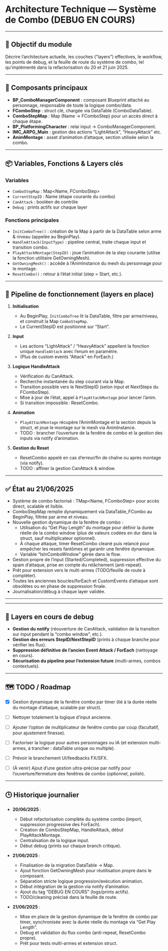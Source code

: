 # Architecture Technique — Système de Combo (DEBUG EN COURS)

---

## 📌 Objectif du module

Décrire l’architecture actuelle, les couches (“layers”) effectives, le workflow, les points de debug, et la feuille de route du système de combo, tel qu’implémenté dans la refactorisation du 20 et 21 juin 2025.

---

## 🧩 Composants principaux

- **BP_ComboManagerComponent** : composant Blueprint attaché au personnage, responsable de toute la logique combo/data.
- **FComboStep** : struct clé, chargée via DataTable (ComboDataTable).
- **ComboStepMap** : Map (Name → FComboStep) pour un accès direct à chaque étape.
- **BP_PlatformingCharacter** : relai input → ComboManagerComponent.
- **IMC_ARPG_Main** : gestion des actions “LightAttack”, “HeavyAttack” etc.
- **AnimMontage** : asset d’animation d’attaque, section utilisée selon la combo.

---

## 📦 Variables, Fonctions & Layers clés

### **Variables**
- `ComboStepMap` : Map<Name, FComboStep>
- `CurrentStepID` : Name (étape courante du combo)
- `CanAttack` : booléen de contrôle
- `Debug` : prints actifs sur chaque layer

### **Fonctions principales**
- `InitComboTree()` : création de la Map à partir de la DataTable selon arme & niveau (appelée au BeginPlay).
- `HandleAttack(InputType)` : pipeline central, traite chaque input et transition combo.
- `PlayAttackMontage(StepID)` : joue l’animation de la step courante (utilise la fonction utilitaire GetOwningMesh).
- `GetOwningMesh()` : accède à l’AnimInstance du mesh du personnage pour le montage.
- `ResetCombo()` : retour à l’état initial (step = Start, etc.).

---

## 🔁 Pipeline de fonctionnement (layers en place)

1. **Initialisation**
    - Au BeginPlay, `InitComboTree` lit la DataTable, filtre par arme/niveau, et construit la Map `ComboStepMap`.
    - Le CurrentStepID est positionné sur “Start”.

2. **Input**
    - Les actions “LightAttack” / “HeavyAttack” appellent la fonction unique `HandleAttack` avec l’enum en paramètre.
    - (Plus de custom events “Attack” en ForEach.)

3. **Logique HandleAttack**
    - Vérification du CanAttack.
    - Recherche instantanée du step courant via la Map.
    - Transition possible vers le NextStepID (selon input et NextSteps du FComboStep).
    - Mise à jour de l’état, appel à `PlayAttackMontage` pour lancer l’anim.
    - Si transition impossible : ResetCombo.

4. **Animation**
    - `PlayAttackMontage` récupère l’AnimMontage et la section depuis la struct, et joue le montage sur le mesh via AnimInstance.
    - TODO : brancher l’ouverture de la fenêtre de combo et la gestion des inputs via notify d’animation.

5. **Gestion du Reset**
    - ResetCombo appelé en cas d’erreur/fin de chaîne ou après montage (via notify).
    - TODO : affiner la gestion CanAttack & window.
---

## ✅ État au 21/06/2025

- Système de combo factorisé : TMap<Name, FComboStep> pour accès direct, scalable et lisible.
- ComboStepMap remplie dynamiquement via DataTable_FCombo au BeginPlay, filtrée par arme et niveau.
- Nouvelle gestion dynamique de la fenêtre de combo :  
    - Utilisation du “Get Play Length” du montage pour définir la durée réelle de la combo window (plus de valeurs codées en dur dans la struct, sauf multiplicateur optionnel).
    - À chaque attaque, timer ResetCombo cleané puis relancé pour empêcher les resets fantômes et garantir une fenêtre dynamique.
    - Variable “IsInComboWindow” gérée dans le flow.
- Gestion propre de l’input (Started/Completed), suppression effective du spam d’attaque, prise en compte du relâchement (anti-repeat).
- Prêt pour extension vers le multi-armes (TODO/feuille de route à compléter).
- Toutes les anciennes boucles/forEach et CustomEvents d’attaque sont obsolètes ou en phase de suppression finale.
- Journalisation/débug à chaque layer validée.

---


---

## 🚧 Layers en cours de debug

- **Gestion du notify** (réouverture de CanAttack, validation de la transition sur input pendant la “combo window”, etc.).
- **Gestion des erreurs StepID/NextStepID** (prints à chaque branche pour vérifier les flux).
- **Suppression définitive de l’ancien Event Attack / ForEach** (nettoyage en cours).
- **Sécurisation du pipeline pour l’extension future** (multi-armes, combos contextuels).

---

## 🗺️ TODO / Roadmap

- [x] Gestion dynamique de la fenêtre combo par timer (lié à la durée réelle du montage d’attaque, scalable par struct).
- [ ] Nettoyer totalement la logique d’input ancienne.
- [ ] Ajouter l’option de multiplicateur de fenêtre combo par coup (facultatif, pour ajustement finesse).
- [ ] Factoriser la logique pour autres personnages ou IA (et extension multi-armes, à trancher : dataTable unique ou multiple).
- [ ] Prévoir le branchement UI/feedbacks FX/SFX.
- [ ] (À venir) Ajout d’une gestion ultra-précise par notify pour l’ouverture/fermeture des fenêtres de combo (optionnel, polish).


---

## 🕒 Historique journalier

- **20/06/2025** :  
    - Début refactorisation complète du système combo (import, suppression progressive des ForEach).
    - Création de ComboStepMap, HandleAttack, début PlayAttackMontage.
    - Centralisation de la logique input.
    - Début debug (prints sur chaque branch critique).

- **21/06/2025** :  
    - Finalisation de la migration DataTable → Map.
    - Ajout fonction GetOwningMesh pour réutilisation propre dans le composant.
    - Séparation stricte logique progression/exécution animation.
    - Début intégration de la gestion via notify d’animation.
    - Ajout du tag “DEBUG EN COURS” (logs/prints actifs).
    - TODO/cleaning précisé dans la feuille de route.

- **21/06/2025** :
    - Mise en place de la gestion dynamique de la fenêtre de combo par timer, synchronisée avec la durée réelle du montage via “Get Play Length”.
    - Debug et validation du flux combo (anti-repeat, ResetCombo propre).
    - Prêt pour tests multi-armes et extension struct.

